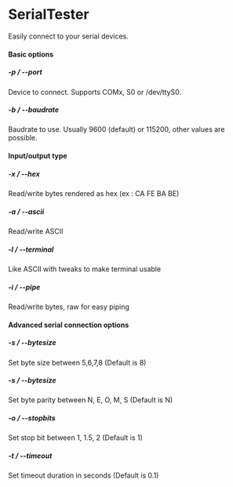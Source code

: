 # SerialTester

Easily connect to your serial devices.


#### Basic options

##### -p / --port
Device to connect. Supports COMx, S0 or /dev/ttyS0.

##### -b / --baudrate
Baudrate to use. Usually 9600 (default) or 115200, other values are possible.


#### Input/output type

##### -x / --hex
Read/write bytes rendered as hex (ex : CA FE BA BE)

##### -a / --ascii
Read/write ASCII

##### -l / --terminal
Like ASCII with tweaks to make terminal usable

##### -i / --pipe
Read/write bytes, raw for easy piping


#### Advanced serial connection options

##### -s / --bytesize
Set byte size between 5,6,7,8 (Default is 8)

##### -s / --bytesize
Set byte parity between N, E, O, M, S (Default is N)

##### -o / --stopbits
Set stop bit between 1, 1.5, 2 (Default is 1)

##### -t / --timeout
Set timeout duration in seconds (Default is 0.1)


